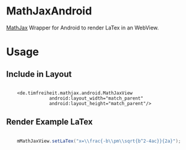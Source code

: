 # MathJaxAndroid
[MathJax](https://github.com/mathjax/MathJax) Wrapper for Android to render LaTex in an WebView.


# Usage

## Include in Layout

```

    <de.timfreiheit.mathjax.android.MathJaxView
    			android:layout_width="match_parent"
    			android:layout_height="match_parent"/>

```


## Render Example LaTex

```Java

    mMathJaxView.setLaTex("x=\\frac{-b\\pm\\sqrt{b^2-4ac}}{2a}");

```




